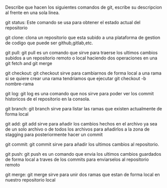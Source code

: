 Describe que hacen los siguientes comandos de git, escribe su descripcion al frente en una sola linea.

git status: Este comando se usa para obtener el estado actual del repositorio

git clone: clona un repositorio que esta subido a una plataforma de gestion de codigo que puede ser github,gitlab,etc.

git pull: git pull es un comando que sirve para traerse los ultimos cambios subidos a un repositorio remoto o local haciendo dos operaciones en una git fetch and git merge

git checkout: git checkout sirve para cambiarnos de forma local a una rama si se quiere crear una rama tendriamos que ejecutar git checkout -b nombre-rama

git log: git log es una comando que nos sirve para poder ver los commit historicos de el repositorio en la consola.

git branch: git branch sirve para listar las ramas que existen actualmente de forma local

git add: git add sirve para añadir los cambios hechos en el archivo ya sea de un solo archivo o de todos los archivos para añadirlos a la zona de stagging para posteriormente hacer un commit

git commit: git commit sirve para añadir los ultimos cambios al repositorio.

git push: git push es un comando que envia los ultimos cambios guardados de forma local a traves de los commits para enviarselos al repositorio remoto

git merge: git merge sirve para unir dos ramas que estan de forma local en nuestro repositorio local
